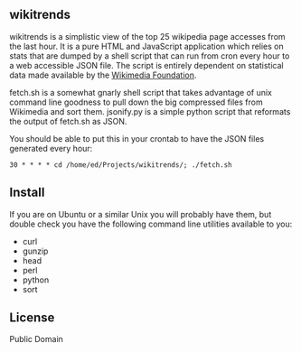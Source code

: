 wikitrends
----------

wikitrends is a simplistic view of the top 25 wikipedia page accesses from the
last hour. It is a pure HTML and JavaScript application which relies on stats
that are dumped by a shell script that can run from cron every hour to a web 
accessible JSON file. The script is entirely dependent on statistical data 
made available by the 
[Wikimedia Foundation](http://dumps.wikimedia.org/other/pagecounts-raw/).

fetch.sh is a somewhat gnarly shell script that takes advantage of unix 
command line goodness to pull down the big compressed files from Wikimedia 
and sort them. jsonify.py is a simple python script that reformats the output
of fetch.sh as JSON.

You should be able to put this in your crontab to have the JSON files 
generated every hour:

`30 * * * * cd /home/ed/Projects/wikitrends/; ./fetch.sh`

Install
-------

If you are on Ubuntu or a similar Unix you will probably have them, but 
double check you have the following command line utilities available to you:

- curl
- gunzip
- head
- perl
- python
- sort

License
-------

Public Domain
